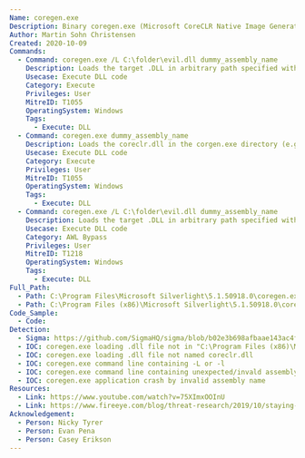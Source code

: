 ```yaml
---
Name: coregen.exe
Description: Binary coregen.exe (Microsoft CoreCLR Native Image Generator) loads exported function GetCLRRuntimeHost from coreclr.dll or from .DLL in arbitrary path. Coregen is located within "C:\Program Files (x86)\Microsoft Silverlight\5.1.50918.0\" or another version of Silverlight. Coregen is signed by Microsoft and bundled with Microsoft Silverlight.
Author: Martin Sohn Christensen
Created: 2020-10-09
Commands:
  - Command: coregen.exe /L C:\folder\evil.dll dummy_assembly_name
    Description: Loads the target .DLL in arbitrary path specified with /L.
    Usecase: Execute DLL code
    Category: Execute
    Privileges: User
    MitreID: T1055
    OperatingSystem: Windows
    Tags:
      - Execute: DLL
  - Command: coregen.exe dummy_assembly_name
    Description: Loads the coreclr.dll in the corgen.exe directory (e.g. C:\Program Files\Microsoft Silverlight\5.1.50918.0).
    Usecase: Execute DLL code
    Category: Execute
    Privileges: User
    MitreID: T1055
    OperatingSystem: Windows
    Tags:
      - Execute: DLL
  - Command: coregen.exe /L C:\folder\evil.dll dummy_assembly_name
    Description: Loads the target .DLL in arbitrary path specified with /L. Since binary is signed it can also be used to bypass application whitelisting solutions.
    Usecase: Execute DLL code
    Category: AWL Bypass
    Privileges: User
    MitreID: T1218
    OperatingSystem: Windows
    Tags:
      - Execute: DLL
Full_Path:
  - Path: C:\Program Files\Microsoft Silverlight\5.1.50918.0\coregen.exe
  - Path: C:\Program Files (x86)\Microsoft Silverlight\5.1.50918.0\coregen.exe
Code_Sample:
  - Code:
Detection:
  - Sigma: https://github.com/SigmaHQ/sigma/blob/b02e3b698afbaae143ac4fb36236eb0b41122ed7/rules/windows/image_load/image_load_side_load_coregen.yml
  - IOC: coregen.exe loading .dll file not in "C:\Program Files (x86)\Microsoft Silverlight\5.1.50918.0\"
  - IOC: coregen.exe loading .dll file not named coreclr.dll
  - IOC: coregen.exe command line containing -L or -l
  - IOC: coregen.exe command line containing unexpected/invald assembly name
  - IOC: coregen.exe application crash by invalid assembly name
Resources:
  - Link: https://www.youtube.com/watch?v=75XImxOOInU
  - Link: https://www.fireeye.com/blog/threat-research/2019/10/staying-hidden-on-the-endpoint-evading-detection-with-shellcode.html
Acknowledgement:
  - Person: Nicky Tyrer
  - Person: Evan Pena
  - Person: Casey Erikson
---
```

